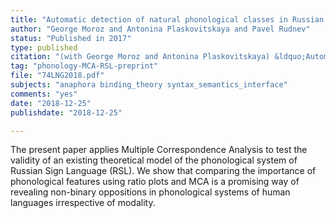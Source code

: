 ```yaml
---
title: "Automatic detection of natural phonological classes in Russian Sign Language"
author: "George Moroz and Antonina Plaskovitskaya and Pavel Rudnev"
status: "Published in 2017"
type: published
citation: "(with George Moroz and Antonina Plaskovitskaya) &ldquo;Automatic detection of natural phonological classes in Russian Sign Language.&rdquo; <a href=\"https://papers.ssrn.com/sol3/papers.cfm?abstract_id=3301213\"><em>Higher School of Economics Research Paper</em> No. WP BRP 74/LNG/2018</a>."
tag: "phonology-MCA-RSL-preprint"
file: "74LNG2018.pdf"
subjects: "anaphora binding_theory syntax_semantics_interface"
comments: "yes"
date: "2018-12-25"
publishdate: "2018-12-25"

---
```



The present paper applies Multiple Correspondence Analysis to test the validity of an existing theoretical model of the phonological system of Russian Sign Language (RSL). We show that comparing the importance of phonological features using ratio plots and MCA is a promising way of revealing non-binary oppositions in phonological systems of human languages irrespective of modality.
